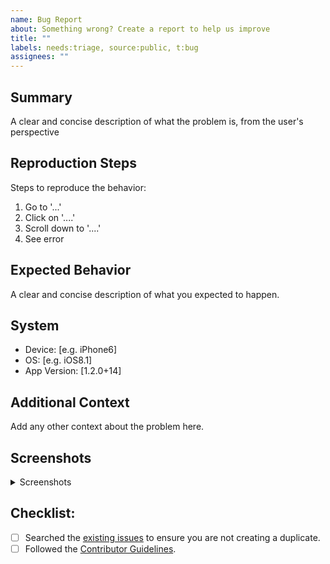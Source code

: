 ```yaml
---
name: Bug Report
about: Something wrong? Create a report to help us improve
title: ""
labels: needs:triage, source:public, t:bug
assignees: ""
---
```


## Summary

A clear and concise description of what the problem is, from the user's perspective

## Reproduction Steps

Steps to reproduce the behavior:

1. Go to '...'
2. Click on '....'
3. Scroll down to '....'
4. See error

## Expected Behavior

A clear and concise description of what you expected to happen.

## System

- Device: [e.g. iPhone6]
- OS: [e.g. iOS8.1]
- App Version: [1.2.0+14]

## Additional Context

Add any other context about the problem here.

## Screenshots

<details>
<summary>Screenshots</summary>
Add any relevant screenshots here
</details>

## Checklist:

- [ ] Searched the [existing issues](https://github.com/champ96k/craft_pro/issues) to ensure you are not creating a duplicate.
- [ ] Followed the [Contributor Guidelines](https://github.com/champ96k/craft_pro/docs/CONTRIBUTING.md).
